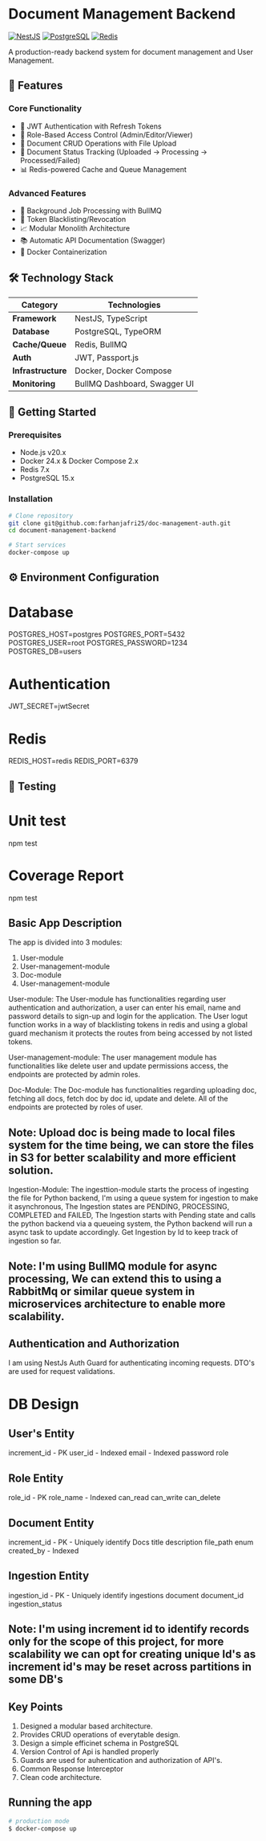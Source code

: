 # Document Management Backend

[![NestJS](https://img.shields.io/badge/NestJS-E0234E?style=for-the-badge&logo=nestjs&logoColor=white)](https://nestjs.com/)
[![PostgreSQL](https://img.shields.io/badge/PostgreSQL-316192?style=for-the-badge&logo=postgresql&logoColor=white)](https://www.postgresql.org/)
[![Redis](https://img.shields.io/badge/Redis-DC382D?style=for-the-badge&logo=redis&logoColor=white)](https://redis.io/)

A production-ready backend system for document management and User Management.

## 🚀 Features

### Core Functionality
- 🔐 JWT Authentication with Refresh Tokens
- 👥 Role-Based Access Control (Admin/Editor/Viewer)
- 📁 Document CRUD Operations with File Upload
- 🚦 Document Status Tracking (Uploaded → Processing → Processed/Failed)
- 📊 Redis-powered Cache and Queue Management

### Advanced Features
- 🔄 Background Job Processing with BullMQ
- 🚫 Token Blacklisting/Revocation
- 📈 Modular Monolith Architecture
- 📚 Automatic API Documentation (Swagger)
- 🐳 Docker Containerization

## 🛠 Technology Stack

| Category          | Technologies                                                                 |
|-------------------|------------------------------------------------------------------------------|
| **Framework**     | NestJS, TypeScript                                                           |
| **Database**      | PostgreSQL, TypeORM                                                          |
| **Cache/Queue**   | Redis, BullMQ                                                                |
| **Auth**          | JWT, Passport.js                                                             |
| **Infrastructure**| Docker, Docker Compose                                                       |
| **Monitoring**    | BullMQ Dashboard, Swagger UI                                                 |

## 🏁 Getting Started

### Prerequisites

- Node.js v20.x
- Docker 24.x & Docker Compose 2.x
- Redis 7.x
- PostgreSQL 15.x

### Installation

```bash
# Clone repository
git clone git@github.com:farhanjafri25/doc-management-auth.git
cd document-management-backend

# Start services
docker-compose up
```

## ⚙️ Environment Configuration
# Database
POSTGRES_HOST=postgres
POSTGRES_PORT=5432
POSTGRES_USER=root
POSTGRES_PASSWORD=1234
POSTGRES_DB=users

# Authentication
JWT_SECRET=jwtSecret

# Redis
REDIS_HOST=redis
REDIS_PORT=6379

## 🧪 Testing

# Unit test
npm test

# Coverage Report
npm test

## Basic App Description
The app is divided into 3 modules:
1. User-module
2. User-management-module
3. Doc-module
4. User-management-module

User-module: The User-module has functionalities regarding user authentication and authorization, a user can enter his email, name and password details to sign-up and login for the application. The User logut function works in a way of blacklisting tokens in redis and using a global guard mechanism it protects the routes from being accessed by not listed tokens.

User-management-module: The user management module has functionalities like delete user and update permissions access, the endpoints are protected by admin roles.

Doc-Module: The Doc-module has functionalities regarding uploading doc, fetching all docs, fetch doc by doc id, update and delete. All of the endpoints are protected by roles of user.
## Note: Upload doc is being made to local files system for the time being, we can store the files in S3 for better scalability and more efficient solution.

Ingestion-Module: The ingesttion-module starts the process of ingesting the file for Python backend, I'm using a queue system for ingestion to make it asynchronous, The Ingestion states are PENDING, PROCESSING, COMPLETED and FAILED, The Ingestion starts with Pending state and calls the python backend via a queueing system, the Python backend will run a async task to update accordingly.
Get Ingestion by Id to keep track of ingestion so far.
## Note: I'm using BullMQ module for async processing, We can extend this to using a RabbitMq or similar queue system in microservices architecture to enable more scalability.


## Authentication and Authorization

I am using NestJs Auth Guard for authenticating incoming requests.
DTO's are used for request validations.

# DB Design

## User's Entity
increment_id - PK
user_id - Indexed
email - Indexed
password
role

## Role Entity
role_id - PK
role_name - Indexed
can_read
can_write
can_delete

## Document Entity
increment_id - PK - Uniquely identify Docs
title
description
file_path
enum
created_by - Indexed

## Ingestion Entity
ingestion_id - PK - Uniquely identify ingestions
document
document_id
ingestion_status

## Note: I'm using increment id to identify records only for the scope of this project, for more scalability we can opt for creating unique Id's as increment id's may be reset across partitions in some DB's

## Key Points

1. Designed a modular based architecture.
2. Provides CRUD operations of everytable design.
3. Design a simple efficinet schema in PostgreSQL
4. Version Control of Api is handled properly
5. Guards are used for auhentication and authorization of API's.
6. Common Response Interceptor
7. Clean code architecture.


## Running the app

```bash
# production mode
$ docker-compose up
```